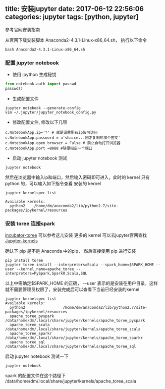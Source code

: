 title: 安装jupyter
date: 2017-06-12 22:56:06
categories: jupyter
tags: [python, jupyter]
---

参考官网安装指南

从官网下载安装脚本 Anaconda2-4.3.1-Linux-x86_64.sh， 执行以下命令

```shell
bash Anaconda2-4.3.1-Linux-x86_64.sh
```

### 配置 jupyter notebook

- 使用 ipython 生成秘钥

```python
from notebook.auth import passwd
passwd()
```



- 生成配置文件

```shell
jupyter notebook --generate-config
vim ~/.jupyter/jupyter_notebook_config.py
```

- 修改配置文件, 修改以下几项

```
c.NotebookApp.ip='*' # 就是设置所有ip皆可访问
c.NotebookApp.password = u'sha:ce...刚才复制的那个密文'
c.NotebookApp.open_browser = False # 禁止自动打开浏览器
c.NotebookApp.port =8888 #随便指定一个端口
```

- 启动 jupyter notebook 测试

```shell
jupyter notebook
```

然后在浏览器中输入ip和端口，然后输入密码即可进入，此时的 kernel 只有 python 的，可以输入如下指令查看 安装的 kernel

```shell
jupyter kernelspec list

Available kernels:
  python2    /home/dm/anaconda2/lib/python2.7/site-packages/ipykernel/resources
```

### 安装 toree 连接spark

[incubator-toree](https://github.com/apache/incubator-toree) 可以参考这儿安装
更多的 kernel 可以去jupyter官网查找 [Jupyter-kernels](https://github.com/jupyter/jupyter/wiki/Jupyter-kernels)

确认下 pip 是不是 Anaconda 中的pip， 然后直接使用 pip 进行安装

```shell
pip install toree
jupyter toree install --interpreters=Scala --spark_home=$SPARK_HOME --user --kernel_name=apache_toree --interpreters=PySpark,SparkR,Scala,SQL
```

以上中需确定$SPARK_HOME 的正确， --user 表示的是安装在用户目录，这样就不需要管理员权限了，安装完成后可以查看下当前已经安装的kernel

```shell
jupyter kernelspec list
Available kernels:
  python2                 /home/dm/anaconda2/lib/python2.7/site-packages/ipykernel/resources
  apache_toree_pyspark    /data/home/dm/.local/share/jupyter/kernels/apache_toree_pyspark
  apache_toree_scala      /data/home/dm/.local/share/jupyter/kernels/apache_toree_scala
  apache_toree_sparkr     /data/home/dm/.local/share/jupyter/kernels/apache_toree_sparkr
  apache_toree_sql        /data/home/dm/.local/share/jupyter/kernels/apache_toree_sql
```

启动 jupyter notebook 测试一下

```shell
jupyter notebook
```

spark 的配置文件在这个路径下  /data/home/dm/.local/share/jupyter/kernels/apache_toree_scala
